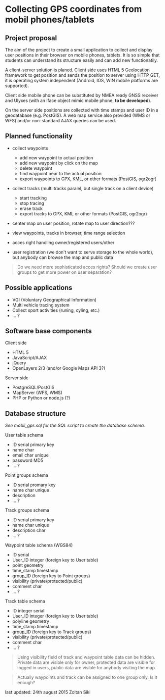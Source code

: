 Collecting GPS coordinates from mobil phones/tablets
================================================================================

Project proposal
--------------------------------------------------------------------------------

The aim of the project to create a small application to collect and
display user positions in their browser on mobile phones, tablets.
It is so simple that students can understand its structure easily and can add 
new functionatily.

A client-server solution is planed. Client side uses HTML 5 Geolocation 
framework to get position and sends the position to server using HTTP GET, 
it is operating system independent (Android, IOS, WIN mobile platforms are
supported).

Client side mobile phone can be substituted by NMEA ready GNSS receiver and
Ulyxes (with an iface object mimic mobile phone, **to be developed**).

On the server side positions are collected with time stamps and user ID in a 
geodatabase (e.g. PostGIS). A web map service also provided (WMS or WFS) and/or 
non-standard AJAX queries can be used.

Planned functionality
--------------------------------------------------------------------------------

* collect waypoints

  * add new waypoint to actual position
  * add new waypoint by click on the map
  * delete waypoint
  * find waypoint near to the actual position
  * export waypoints to GPX, KML, or other formats (PostGIS, ogr2ogr)

* collect tracks (multi tracks paralel, but single track on a client device)

  * start tracking
  * stop tracing
  * erase track
  * export tracks to GPX, KML or other formats (PostGIS, ogr2ogr)

* center map on user position, rotate map to user direction???
* view waypoints, tracks in browser, time range selection
* acces right handling owner/registered users/other
* user registration (we don't want to serve storage to the whole world), but
  anybody can browse the map and public data

> Do we need more sophisticated acces rights?
> Should we create user groups to get more power on user separation?

Possible applications
--------------------------------------------------------------------------------

* VGI (Voluntary Geographical Information)
* Multi vehicle tracing system
* Collect sport activities (runing, cyling, etc.)
* ... ?

Software base components
--------------------------------------------------------------------------------

Client side

* HTML 5
* JavaScript/AJAX
* jQuery
* OpenLayers 2/3 (and/or Google Maps API 3?)

Server side

* PostgreSQL/PostGIS
* MapServer (WFS, WMS)
* PHP or Python or node.js (?)

Database structure
--------------------------------------------------------------------------------

*See mobil_gps.sql for the SQL script to create the database schema.*

User table schema

* ID serial primary key
* name char
* email char unique
* password MD5
* ... ?

Point groups schema

* ID serial promary key
* name char unique
* description
* ... ?

Track groups schema

* ID serial primary key
* name char unique
* description char
* ... ?

Waypoint table schema (WGS84)

* ID serial
* User_ID integer (foreign key to User table)
* point geometry
* time_stamp timestamp
* group_ID (foreign key to Point groups)
* visibility (private/protected/public)
* comment char
* ... ?

Track table schema

* ID integer serial
* User_ID integer (foreign key to User table)
* polyline geometry
* time_stamp timestamp
* group_ID (foreign key to Track groups)
* visibility (private/protected/public)
* comment char
* ... ?


> Using visibility field of track and waypoint table data can be hidden. 
> Private data are visible only for owner,
> protected data are visible for logged in users, public data are visible for
> anybody visiting the map.

> Actually waypoints and track can be assigned to one group only.
> Is it enough?

last updated: 24th august 2015
Zoltan Siki
